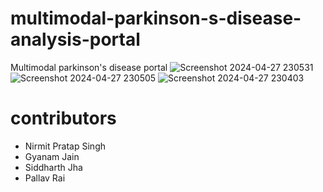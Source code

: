 # multimodal-parkinson-s-disease-analysis-portal
Multimodal parkinson's disease portal 
![Screenshot 2024-04-27 230531](https://github.com/Balaji-Nirmit/multimodal-parkinson-s-disease-analysis-portal/assets/132046259/a9d0235b-0030-4ca9-a2fa-b61f1c1897d2)
![Screenshot 2024-04-27 230505](https://github.com/Balaji-Nirmit/multimodal-parkinson-s-disease-analysis-portal/assets/132046259/72c281d8-c63c-4f71-8e07-15b826d0099c)
![Screenshot 2024-04-27 230403](https://github.com/Balaji-Nirmit/multimodal-parkinson-s-disease-analysis-portal/assets/132046259/d0059995-65b5-429e-95ff-926c3da3ee72)
# contributors
+ Nirmit Pratap Singh
+ Gyanam Jain
+ Siddharth Jha
+ Pallav Rai
